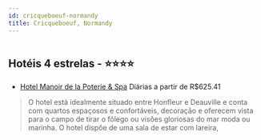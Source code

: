 ```yaml
---
id: cricqueboeuf-normandy
title: Cricqueboeuf, Normandy
---
```


<center><img src="http://photos.hotelbeds.com/giata/18/183798/183798a_hb_a_001.jpg" alt="" /></center>


## Hotéis 4 estrelas - ⭐️⭐️⭐️⭐️

-    [Hotel Manoir de la Poterie & Spa](https://www.hurb.com/hoteis/cricqueboeuf/hotel-manoir-de-la-poterie-spa-JNP-JP199793?cmp=18055) Diárias a partir de R$625.41
   > O hotel está idealmente situado entre Honfleur e Deauville e conta com quartos espaçosos e confortáveis, decoração e oferecem vista para o campo de tirar o fôlego ou visões gloriosas do mar moda ou marinha. O hotel dispõe de uma sala de estar com lareira,
